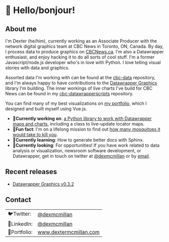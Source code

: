 # 👋 Hello/bonjour!

## About me
I'm Dexter (he/him), currently working as an Associate Producer with the network digital graphics team at CBC News in Toronto, ON, Canada. By day, I process data to produce graphics on [CBCNews.ca](https://www.cbc.ca/news?). I'm also a Datawrapper enthusiast, and enjoy hacking it to do all sorts of cool stuff. I'm a former Javascript/node.js developer who's in love with Python. I love telling visual stories with data and graphics.

Assorted data I'm working with can be found at the [cbc-data](https://github.com/dexmcmillan/cbc-data) repository, and I'm always happy to have contributions to the [Datawrapper Graphics](https://github.com/dexmcmillan/datawrappergraphics) library I'm building. The inner workings of live charts I've build for CBC News can be found in my [cbc-datawrapperscripts](https://github.com/dexmcmillan/cbc-datawrapperscripts) repository.

You can find many of my best visualizations on [my portfolio](http://dextermcmillan.com/), which I designed and built myself using Vue.js.

- 📝<b>Currently working on</b>: [a Python library to work with Datawrapper maps and charts](https://github.com/dexmcmillan/datawrappergraphics), including a class to live-update locator maps.
- 🦟<b>Fun fact</b>: I'm on a lifelong mission to find out [how many mosquitoes it would take to kill you](https://github.com/dexmcmillan/mosquito-question/blob/main/mosquito.ipynb).
- 🌱<b>Currently learning</b>: How to generate better docs with Sphinx.
- 🏢<b>Currently looking</b>: For opportunities! If you have work related to data analysis or visualization, newsroom software development, or Datawrapper, get in touch on twitter at [@dexmcmillan](https://twitter.com/dexmcmillan) or by [email](mailto:dexmcmillan@gmail.com).

## Recent releases
- [Datawrapper Graphics v0.3.2](https://github.com/dexmcmillan/datawrappergraphics/releases/tag/v0.3.2)

## Contact
<table>
  <tr>
    <td>🐦Twitter:</td>
    <td><a href="https://twitter.com/dexmcmillan" target="_blank">@dexmcmillan</a></td>
  </tr>
  <tr>
    <td>🏢LinkedIn:</td>
    <td><a href="www.linkedin.com/in/dexmcmillan" target="_blank">@dexmcmillan</a></td>
  </tr>
  <tr>
    <td>📃Portfolio:</td>
    <td><a href="http://www.dextermcmillan.com/" target="_blank">www.dextermcmillan.com</a></td>
  </tr>
</table>
